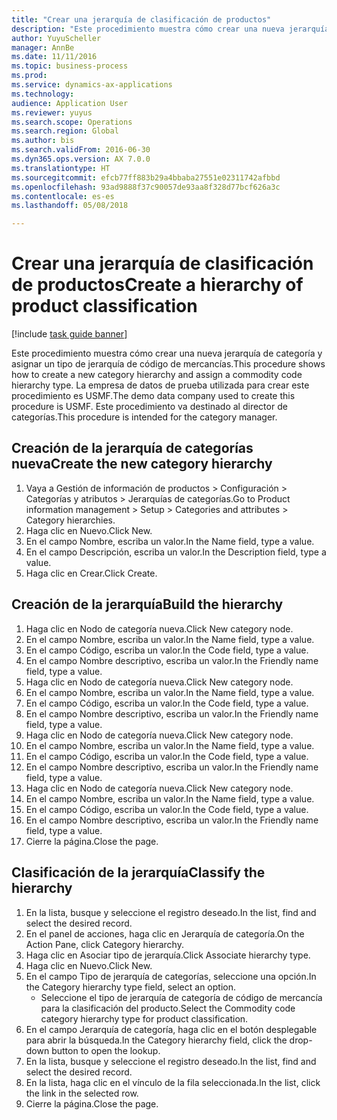 ```yaml
--- 
title: "Crear una jerarquía de clasificación de productos"
description: "Este procedimiento muestra cómo crear una nueva jerarquía de categoría y asignar un tipo de jerarquía de código de mercancías."
author: YuyuScheller
manager: AnnBe
ms.date: 11/11/2016
ms.topic: business-process
ms.prod: 
ms.service: dynamics-ax-applications
ms.technology: 
audience: Application User
ms.reviewer: yuyus
ms.search.scope: Operations
ms.search.region: Global
ms.author: bis
ms.search.validFrom: 2016-06-30
ms.dyn365.ops.version: AX 7.0.0
ms.translationtype: HT
ms.sourcegitcommit: efcb77ff883b29a4bbaba27551e02311742afbbd
ms.openlocfilehash: 93ad9888f37c90057de93aa8f328d77bcf626a3c
ms.contentlocale: es-es
ms.lasthandoff: 05/08/2018

---
```

# <a name="create-a-hierarchy-of-product-classification"></a><span data-ttu-id="2f4fc-103">Crear una jerarquía de clasificación de productos</span><span class="sxs-lookup"><span data-stu-id="2f4fc-103">Create a hierarchy of product classification</span></span>

[!include [task guide banner](../../includes/task-guide-banner.md)]

<span data-ttu-id="2f4fc-104">Este procedimiento muestra cómo crear una nueva jerarquía de categoría y asignar un tipo de jerarquía de código de mercancías.</span><span class="sxs-lookup"><span data-stu-id="2f4fc-104">This procedure shows how to create a new category hierarchy and assign a commodity code hierarchy type.</span></span> <span data-ttu-id="2f4fc-105">La empresa de datos de prueba utilizada para crear este procedimiento es USMF.</span><span class="sxs-lookup"><span data-stu-id="2f4fc-105">The demo data company used to create this procedure is USMF.</span></span> <span data-ttu-id="2f4fc-106">Este procedimiento va destinado al director de categorías.</span><span class="sxs-lookup"><span data-stu-id="2f4fc-106">This procedure is intended for the category manager.</span></span>


## <a name="create-the-new-category-hierarchy"></a><span data-ttu-id="2f4fc-107">Creación de la jerarquía de categorías nueva</span><span class="sxs-lookup"><span data-stu-id="2f4fc-107">Create the new category hierarchy</span></span>
1. <span data-ttu-id="2f4fc-108">Vaya a Gestión de información de productos > Configuración > Categorías y atributos > Jerarquías de categorías.</span><span class="sxs-lookup"><span data-stu-id="2f4fc-108">Go to Product information management > Setup > Categories and attributes > Category hierarchies.</span></span>
2. <span data-ttu-id="2f4fc-109">Haga clic en Nuevo.</span><span class="sxs-lookup"><span data-stu-id="2f4fc-109">Click New.</span></span>
3. <span data-ttu-id="2f4fc-110">En el campo Nombre, escriba un valor.</span><span class="sxs-lookup"><span data-stu-id="2f4fc-110">In the Name field, type a value.</span></span>
4. <span data-ttu-id="2f4fc-111">En el campo Descripción, escriba un valor.</span><span class="sxs-lookup"><span data-stu-id="2f4fc-111">In the Description field, type a value.</span></span>
5. <span data-ttu-id="2f4fc-112">Haga clic en Crear.</span><span class="sxs-lookup"><span data-stu-id="2f4fc-112">Click Create.</span></span>

## <a name="build-the-hierarchy"></a><span data-ttu-id="2f4fc-113">Creación de la jerarquía</span><span class="sxs-lookup"><span data-stu-id="2f4fc-113">Build the hierarchy</span></span>
1. <span data-ttu-id="2f4fc-114">Haga clic en Nodo de categoría nueva.</span><span class="sxs-lookup"><span data-stu-id="2f4fc-114">Click New category node.</span></span>
2. <span data-ttu-id="2f4fc-115">En el campo Nombre, escriba un valor.</span><span class="sxs-lookup"><span data-stu-id="2f4fc-115">In the Name field, type a value.</span></span>
3. <span data-ttu-id="2f4fc-116">En el campo Código, escriba un valor.</span><span class="sxs-lookup"><span data-stu-id="2f4fc-116">In the Code field, type a value.</span></span>
4. <span data-ttu-id="2f4fc-117">En el campo Nombre descriptivo, escriba un valor.</span><span class="sxs-lookup"><span data-stu-id="2f4fc-117">In the Friendly name field, type a value.</span></span>
5. <span data-ttu-id="2f4fc-118">Haga clic en Nodo de categoría nueva.</span><span class="sxs-lookup"><span data-stu-id="2f4fc-118">Click New category node.</span></span>
6. <span data-ttu-id="2f4fc-119">En el campo Nombre, escriba un valor.</span><span class="sxs-lookup"><span data-stu-id="2f4fc-119">In the Name field, type a value.</span></span>
7. <span data-ttu-id="2f4fc-120">En el campo Código, escriba un valor.</span><span class="sxs-lookup"><span data-stu-id="2f4fc-120">In the Code field, type a value.</span></span>
8. <span data-ttu-id="2f4fc-121">En el campo Nombre descriptivo, escriba un valor.</span><span class="sxs-lookup"><span data-stu-id="2f4fc-121">In the Friendly name field, type a value.</span></span>
9. <span data-ttu-id="2f4fc-122">Haga clic en Nodo de categoría nueva.</span><span class="sxs-lookup"><span data-stu-id="2f4fc-122">Click New category node.</span></span>
10. <span data-ttu-id="2f4fc-123">En el campo Nombre, escriba un valor.</span><span class="sxs-lookup"><span data-stu-id="2f4fc-123">In the Name field, type a value.</span></span>
11. <span data-ttu-id="2f4fc-124">En el campo Código, escriba un valor.</span><span class="sxs-lookup"><span data-stu-id="2f4fc-124">In the Code field, type a value.</span></span>
12. <span data-ttu-id="2f4fc-125">En el campo Nombre descriptivo, escriba un valor.</span><span class="sxs-lookup"><span data-stu-id="2f4fc-125">In the Friendly name field, type a value.</span></span>
13. <span data-ttu-id="2f4fc-126">Haga clic en Nodo de categoría nueva.</span><span class="sxs-lookup"><span data-stu-id="2f4fc-126">Click New category node.</span></span>
14. <span data-ttu-id="2f4fc-127">En el campo Nombre, escriba un valor.</span><span class="sxs-lookup"><span data-stu-id="2f4fc-127">In the Name field, type a value.</span></span>
15. <span data-ttu-id="2f4fc-128">En el campo Código, escriba un valor.</span><span class="sxs-lookup"><span data-stu-id="2f4fc-128">In the Code field, type a value.</span></span>
16. <span data-ttu-id="2f4fc-129">En el campo Nombre descriptivo, escriba un valor.</span><span class="sxs-lookup"><span data-stu-id="2f4fc-129">In the Friendly name field, type a value.</span></span>
17. <span data-ttu-id="2f4fc-130">Cierre la página.</span><span class="sxs-lookup"><span data-stu-id="2f4fc-130">Close the page.</span></span>

## <a name="classify-the-hierarchy"></a><span data-ttu-id="2f4fc-131">Clasificación de la jerarquía</span><span class="sxs-lookup"><span data-stu-id="2f4fc-131">Classify the hierarchy</span></span>
1. <span data-ttu-id="2f4fc-132">En la lista, busque y seleccione el registro deseado.</span><span class="sxs-lookup"><span data-stu-id="2f4fc-132">In the list, find and select the desired record.</span></span>
2. <span data-ttu-id="2f4fc-133">En el panel de acciones, haga clic en Jerarquía de categoría.</span><span class="sxs-lookup"><span data-stu-id="2f4fc-133">On the Action Pane, click Category hierarchy.</span></span>
3. <span data-ttu-id="2f4fc-134">Haga clic en Asociar tipo de jerarquía.</span><span class="sxs-lookup"><span data-stu-id="2f4fc-134">Click Associate hierarchy type.</span></span>
4. <span data-ttu-id="2f4fc-135">Haga clic en Nuevo.</span><span class="sxs-lookup"><span data-stu-id="2f4fc-135">Click New.</span></span>
5. <span data-ttu-id="2f4fc-136">En el campo Tipo de jerarquía de categorías, seleccione una opción.</span><span class="sxs-lookup"><span data-stu-id="2f4fc-136">In the Category hierarchy type field, select an option.</span></span>
    * <span data-ttu-id="2f4fc-137">Seleccione el tipo de jerarquía de categoría de código de mercancía para la clasificación del producto.</span><span class="sxs-lookup"><span data-stu-id="2f4fc-137">Select the Commodity code category hierarchy type for product classification.</span></span>  
6. <span data-ttu-id="2f4fc-138">En el campo Jerarquía de categoría, haga clic en el botón desplegable para abrir la búsqueda.</span><span class="sxs-lookup"><span data-stu-id="2f4fc-138">In the Category hierarchy field, click the drop-down button to open the lookup.</span></span>
7. <span data-ttu-id="2f4fc-139">En la lista, busque y seleccione el registro deseado.</span><span class="sxs-lookup"><span data-stu-id="2f4fc-139">In the list, find and select the desired record.</span></span>
8. <span data-ttu-id="2f4fc-140">En la lista, haga clic en el vínculo de la fila seleccionada.</span><span class="sxs-lookup"><span data-stu-id="2f4fc-140">In the list, click the link in the selected row.</span></span>
9. <span data-ttu-id="2f4fc-141">Cierre la página.</span><span class="sxs-lookup"><span data-stu-id="2f4fc-141">Close the page.</span></span>


